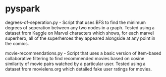# pyspark

degrees-of-seperation.py - Script that uses BFS to find the minimum degrees of seperation between any two nodes in a graph. Tested using a dataset from Kaggle on Marvel characters which shows, for each marvel superhero, all of the superheroes they appeared alongside at any point in the comics.

movie-recommendations.py - Script that uses a basic version of Item-based collaborative filtering to find recommended movies based on cosine similarity of movie pairs watched by a particular user. Tested using a dataset from movielens.org which detailed fake user ratings for movies. 
